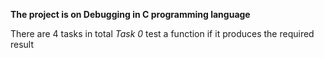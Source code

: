 **The project is on Debugging in C programming language**

There are 4 tasks in total
*Task 0* test a function if it produces the required result

